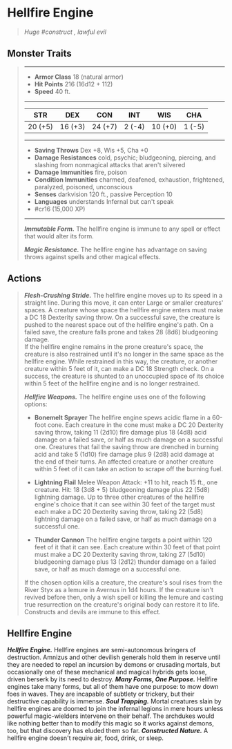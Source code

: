 # Hellfire Engine
>*Huge #construct , lawful evil*
## Monster Traits
>___
>- **Armor Class** 18 (natural armor)
>- **Hit Points** 216 (16d12 + 112)
>- **Speed** 40 ft.
>___
>|STR|DEX|CON|INT|WIS|CHA|
>|:---:|:---:|:---:|:---:|:---:|:---:|
>|20 (+5)|16 (+3)|24 (+7)|2 (-4)|10 (+0)|1 (-5)|
>___
>- **Saving Throws** Dex +8, Wis +5, Cha +0
>- **Damage Resistances** cold, psychic; bludgeoning, piercing, and slashing from nonmagical attacks that aren't silvered
>- **Damage Immunities** fire, poison
>- **Condition Immunities** charmed, deafened, exhaustion, frightened, paralyzed, poisoned, unconscious
>- **Senses** darkvision 120 ft., passive Perception 10
>- **Languages** understands Infernal but can't speak
>- #cr16 (15,000 XP)
>___
>***Immutable Form.*** The hellfire engine is immune to any spell or effect that would alter its form.  
>
>***Magic Resistance.*** The hellfire engine has advantage on saving throws against spells and other magical effects.  
>
## Actions
>***Flesh-Crushing Stride.*** The hellfire engine moves up to its speed in a straight line. During this move, it can enter Large or smaller creatures' spaces. A creature whose space the hellfire engine enters must make a DC 18 Dexterity saving throw. On a successful save, the creature is pushed to the nearest space out of the hellfire engine's path. On a failed save, the creature falls prone and takes 28 (8d6) bludgeoning damage.  
>If the hellfire engine remains in the prone creature's space, the creature is also restrained until it's no longer in the same space as the hellfire engine. While restrained in this way, the creature, or another creature within 5 feet of it, can make a DC 18 Strength check. On a success, the creature is shunted to an unoccupied space of its choice within 5 feet of the hellfire engine and is no longer restrained.  
>
>***Hellfire Weapons.*** The hellfire engine uses one of the following options:  
>- **Bonemelt Sprayer** The hellfire engine spews acidic flame in a 60-foot cone. Each creature in the cone must make a DC 20 Dexterity saving throw, taking 11 (2d10) fire damage plus 18 (4d8) acid damage on a failed save, or half as much damage on a successful one. Creatures that fail the saving throw are drenched in burning acid and take 5 (1d10) fire damage plus 9 (2d8) acid damage at the end of their turns. An affected creature or another creature within 5 feet of it can take an action to scrape off the burning fuel.
>
>- **Lightning Flail** Melee Weapon Attack: +11 to hit, reach 15 ft., one creature. Hit: 18 (3d8 + 5) bludgeoning damage plus 22 (5d8) lightning damage. Up to three other creatures of the hellfire engine's choice that it can see within 30 feet of the target must each make a DC 20 Dexterity saving throw, taking 22 (5d8) lightning damage on a failed save, or half as much damage on a successful one.
>
>- **Thunder Cannon** The hellfire engine targets a point within 120 feet of it that it can see. Each creature within 30 feet of that point must make a DC 20 Dexterity saving throw, taking 27 (5d10) bludgeoning damage plus 13 (2d12) thunder damage on a failed save, or half as much damage on a successful one.
>
>If the chosen option kills a creature, the creature's soul rises from the River Styx as a lemure in Avernus in 1d4 hours. If the creature isn't revived before then, only a wish spell or killing the lemure and casting true resurrection on the creature's original body can restore it to life. Constructs and devils are immune to this effect.
## Hellfire Engine
***Hellfire Engine.*** Hellfire engines are semi-autonomous bringers of destruction. Amnizus and other devilish generals hold them in reserve until they are needed to repel an incursion by demons or crusading mortals, but occasionally one of these mechanical and magical hybrids gets loose, driven berserk by its need to destroy.
***Many Forms, One Purpose.*** Hellfire engines take many forms, but all of them have one purpose: to mow down foes in waves. They are incapable of subtlety or trickery, but their destructive capability is immense.
***Soul Trapping.*** Mortal creatures slain by hellfire engines are doomed to join the infernal legions in mere hours unless powerful magic-wielders intervene on their behalf. The archdukes would like nothing better than to modify this magic so it works against demons, too, but that discovery has eluded them so far.
***Constructed Nature.*** A hellfire engine doesn't require air, food, drink, or sleep.